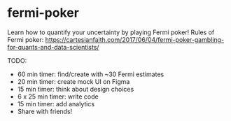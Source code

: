 # fermi-poker
Learn how to quantify your uncertainty by playing Fermi poker! Rules of Fermi poker: https://cartesianfaith.com/2017/06/04/fermi-poker-gambling-for-quants-and-data-scientists/

TODO:
- 60 min timer: find/create with ~30 Fermi estimates
- 20 min timer: create mock UI on Figma
- 15 min timer: think about design choices
- 6 x 25 min timer: write code
- 15 min timer: add analytics
- Share with friends!
